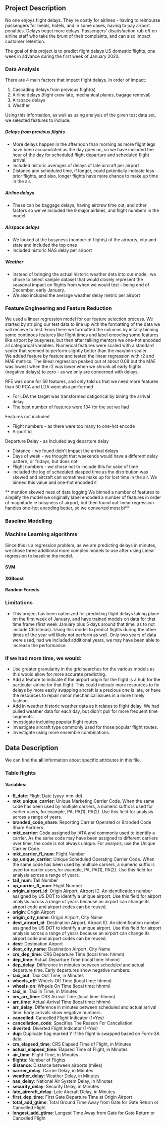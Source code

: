 ## Project Description
No one enjoys flight delays. They're costly for airlines -  having to reimburse passengers for meals, hotels, and in some cases, having to pay airport penalties.  Delays beget more delays.  Passengers' disatisfaction rub off on airline staff who take the brunt of their complaints, and can also impact customer retention.

The goal of this project is to predict flight delays US domestic flights, one week in advance during the first week of January 2020. 

### Data Analysis
There are 4 main factors that impact flight delays. In order of impact:
1. Cascading delays from previous flight(s) 
2. Airline delays (flight crew late, mechanical planes, bagage removal)
3. Airspace delays
4. Weather

Using this information, as well as using analysis of the given test data set, we selected features to include.

##### Delays from previous flights
* More delays happen in the afternoon than morning as more flight legs have been accumulated as the day goes on, so we have included the hour of the day for scheduled flight departure and scheduled flight arrival.
* Included historic averages of delays of late aircraft per airport
* Distance and scheduled time, if longer, could potentially indicate less prior flights, and also, longer flights have more chance to make up time in the air.

##### Airline delays
* These can be baggage delays, having aircrew time out, and other factors so we've included the 9 major airlines, and flight numbers in the model

##### Airspace delays 
* We looked at the busyness (number of flights) of the airports, city and state and included the top ones
* Included historic NAS delay per airport

##### Weather 
* Instead of bringing the actual historic weather data into our model, we chose to select sample dataset that would closely represent the seasonal impact on flights from when we would test - being end of December, early January.
* We also included the average weather delay metric per airport

### Feature Engineering and Feature Reduction
We used a linear regression model for our feature selection process. We started by striping our test data to line up with the formatting of the data we will recieve to test. From there we formatted the columns by initally binning some continous features like flight times and label encoding some features like airport by busyness, but then after talking mentors we one-hot encoded all categorical variables.  Numerical features were scaled with a standard scaler that seemed to perform slightly better than the max/min scaler.  
We added feature by feature and tested the linear regression with r2 and MAE metrics.  The linear regression peaked out at about 0.08 but the MAE was lowest when the r2 was lower when we shrunk all early flights (negative delays) to zero - as we only are concerned with delays. 

RFE was done for 50 features, and only told us that we need more features than 50
PCA and LDA were also performed
* For LDA the target was transformed catigorical by bining the arrival delay
* The best number of features were 134 for the set we had

Features not included
* Flight numbers - as there were too many to one-hot encode 
* Airport id 

Departure Delay - as Included avg departure delay
* Distance - we found didn't impact the arrival delays
* Days of week - we thought that weekends would have a different delay pattern, or fridays, but does not
* Flight numbers - we chose not to include this for sake of time 
* included the log of scheduled elasped time as the distribution was skewed and aircraft can sometimes make up for lost time in the air.  We binned this value and one-hot encoded it

** mention skewed ness of data logging
We binned a number of features to simplify the model 
we originally label encoded a number of features in order of magnitude ie busyness of airport, but then found out linear regression handles one-hot encoding better, so we converted most bi**

### Baseline Modelling

### Machine Learning algorithms
Since this is a regression problem, as we are predicting delays in minutes, we chose three additional more complex models to use after using Linear regression to baseline the model. 

#### SVM

#### XGBoost

#### Random Forests

### Limitations
* This project has been optimized for predicting flight delays taking place on the first week of January, and have trained models on data for that time frame (first week January plus 5 days around that time, as to not include Christmas).  Using this model to predict flights during the other times of the year will likely not perform as well.  Only two years of data were used, had we included additional years, we may have been able to increase the performance.

### If we had more time, we would:
* Use greater granularity in the grid searches for the various models as this would allow for more accurate predicting.
* Add a feature to indicate if the airport origin for the flight is a hub for the particular airline for that flight.  This could indicate more resources to fix delays by more easily swapping aircraft is a precious one is late, or have the resources to repair minor mechanical issues in a more timely fashion.  
* Add in weather historic weather data as it relates to flight delay.  We had pulled weather data for each day, but didn't pull for more frequent time segments. 
* Investigate including popular flight routes.
* Investigate aircraft type commonly used for those popular flight routes.
* Investigate using more ensemble combinations. 

## Data Description

We can find the **all** information about specific attributes in this file.


### Table **flights**

#### Variables:

- **fl_date**: Flight Date (yyyy-mm-dd)
- **mkt_unique_carrier**: Unique Marketing Carrier Code. When the same code has been used by multiple carriers, a numeric suffix is used for earlier users, for example, PA, PA(1), PA(2). Use this field for analysis across a range of years.
- **branded_code_share**: Reporting Carrier Operated or Branded Code Share Partners
- **mkt_carrier**: Code assigned by IATA and commonly used to identify a carrier. As the same code may have been assigned to different carriers over time, the code is not always unique. For analysis, use the Unique Carrier Code.
- **mkt_carrier_fl_num**: Flight Number
- **op_unique_carrier**: Unique Scheduled Operating Carrier Code. When the same code has been used by multiple carriers, a numeric suffix is used for earlier users,for example, PA, PA(1), PA(2). Use this field for analysis across a range of years.
- **tail_num**: Tail Number
- **op_carrier_fl_num**: Flight Number
- **origin_airport_id**: Origin Airport, Airport ID. An identification number assigned by US DOT to identify a unique airport. Use this field for airport analysis across a range of years because an airport can change its airport code and airport codes can be reused.
- **origin**: Origin Airport
- **origin_city_name**: Origin Airport, City Name
- **dest_airport_id**: Destination Airport, Airport ID. An identification number assigned by US DOT to identify a unique airport. Use this field for airport analysis across a range of years because an airport can change its airport code and airport codes can be reused.
- **dest**: Destination Airport
- **dest_city_name**: Destination Airport, City Name
- **crs_dep_time**: CRS Departure Time (local time: hhmm)
- **dep_time**: Actual Departure Time (local time: hhmm)
- **dep_delay**: Difference in minutes between scheduled and actual departure time. Early departures show negative numbers.	
- **taxi_out**: Taxi Out Time, in Minutes
- **wheels_off**: Wheels Off Time (local time: hhmm)
- **wheels_on**: Wheels On Time (local time: hhmm)
- **taxi_in**: 	Taxi In Time, in Minutes
- **crs_arr_time**: CRS Arrival Time (local time: hhmm)
- **arr_time**: Actual Arrival Time (local time: hhmm)
- **arr_delay**: Difference in minutes between scheduled and actual arrival time. Early arrivals show negative numbers.
- **cancelled**: Cancelled Flight Indicator (1=Yes)
- **cancellation_code**: Specifies The Reason For Cancellation
- **diverted**: Diverted Flight Indicator (1=Yes)
- **dup**: Duplicate flag marked Y if the flight is swapped based on Form-3A data
- **crs_elapsed_time**: CRS Elapsed Time of Flight, in Minutes
- **actual_elapsed_time**: Elapsed Time of Flight, in Minutes
- **air_time**: Flight Time, in Minutes
- **flights**: Number of Flights
- **distance**: Distance between airports (miles)
- **carrier_delay**: Carrier Delay, in Minutes
- **weather_delay**: Weather Delay, in Minutes
- **nas_delay**: National Air System Delay, in Minutes
- **security_delay**: Security Delay, in Minutes
- **late_aircraft_delay**: Late Aircraft Delay, in Minutes
- **first_dep_time**: First Gate Departure Time at Origin Airport
- **total_add_gtime**: Total Ground Time Away from Gate for Gate Return or Cancelled Flight
- **longest_add_gtime**: Longest Time Away from Gate for Gate Return or Cancelled Flight



